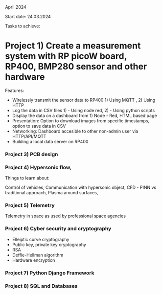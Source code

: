 April 2024

Start date: 24.03.2024

Tasks to achieve:

# Project 1) Create a measurement system with RP picoW board, RP400, BMP280 sensor and other hardware
  
  Features: 
  
  - Wirelessly transmit the sensor data to RP400 1) Using MQTT , 2) Using HTTP
  - Log the data in CSV files 1) - Using node red, 2) - Using python scripts
  - Display the data on a dashboard from 1) Node - Red, HTML based page
  - Presentation: Option to download images from specific timestamps, option to save data in CSV
  - Networking: Dashboard accesible to other non-admin user via HTTP/API/MQTT
  - Building a local data server on RP400
  
### Project 3) PCB design

### Project 4) Hypersonic flow, 

Things to learn about:

Control of vehicles, 
Communication with hypersonic object, 
CFD - PINN vs traditional approach, 
Plasma around surfaces,


### Project 5) Telemetry

Telemetry in space as used by professional space agencies


### Project 6) Cyber security and cryptography

- Elleiptic curve cryptography
- Public key, private key cryptography 
- RSA
- Deffie-Hellman algorithm
- Hardware encryption 

### Project 7) Python Django Framework

### Project 8) SQL and Databases





